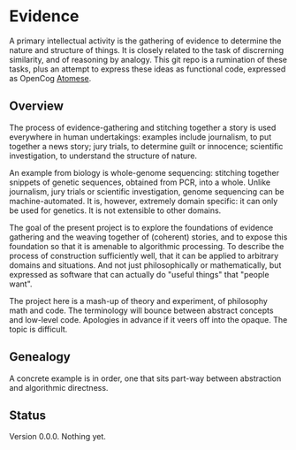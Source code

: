 Evidence
========
A primary intellectual activity is the gathering of evidence to
determine the nature and structure of things. It is closely related to
the task of discrerning similarity, and of reasoning by analogy.
This git repo is a rumination of these tasks, plus an attempt to express
these ideas as functional code, expressed as OpenCog [Atomese](https://wiki.opencog.org/w/Atomese).

Overview
--------
The process of evidence-gathering and stitching together a story is
used everywhere in human undertakings: examples include journalism, to
put together a news story; jury trials, to determine guilt or innocence;
scientific investigation, to understand the structure of nature.

An example from biology is whole-genome sequencing: stitching
together snippets of genetic sequences, obtained from PCR, into a whole.
Unlike journalism, jury trials or scientific investigation, genome
sequencing can be machine-automated. It is, however, extremely domain
specific: it can only be used for genetics. It is not extensible to
other domains.

The goal of the present project is to explore the foundations of
evidence gathering and the weaving together of (coherent) stories,
and to expose this foundation so that it is amenable to algorithmic
processing. To describe the process of construction sufficiently well,
that it can be applied to arbitrary domains and situations. And not just
philosophically or mathematically, but expressed as software that can
actually do "useful things" that "people want".

The project here is a mash-up of theory and experiment, of philosophy
math and code. The terminology will bounce between abstract concepts and
low-level code. Apologies in advance if it veers off into the opaque.
The topic is difficult.

Genealogy
---------
A concrete example is in order, one that sits part-way between
abstraction and algorithmic directness.

Status
------
Version 0.0.0. Nothing yet.
